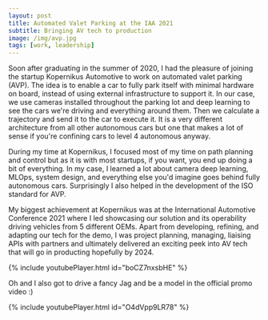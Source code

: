 ```yaml
---
layout: post
title: Automated Valet Parking at the IAA 2021
subtitle: Bringing AV tech to production
image: /img/avp.jpg
tags: [work, leadership]
---
```


Soon after graduating in the summer of 2020, I had the pleasure of joining the startup Kopernikus Automotive to work on automated valet parking (AVP). The idea is to enable a car to fully park itself with minimal hardware on board, instead of using external infrastructure to support it. In our case, we use cameras installed throughout the parking lot and deep learning to see the cars we're driving and everything around them. Then we calculate a trajectory and send it to the car to execute it. It is a very different architecture from all other autonomous cars but one that makes a lot of sense if you're confining cars to level 4 autonomous anyway.

During my time at Kopernikus, I focused most of my time on path planning and control but as it is with most startups, if you want, you end up doing a bit of everything. In my case, I learned a lot about camera deep learning, MLOps, system design, and everything else you'd imagine goes behind fully autonomous cars. Surprisingly I also helped in the development of the ISO standard for AVP.

My biggest achievement at Kopernikus was at the International Automotive Conference 2021 where I led showcasing our solution and its operability driving vehicles from 5 different OEMs. Apart from developing, refining, and adapting our tech for the demo, I was project planning, managing, liaising APIs with partners and ultimately delivered an exciting peek into AV tech that will go in producting hopefully by 2024.

{% include youtubePlayer.html id="boCZ7nxsbHE" %}

Oh and I also got to drive a fancy Jag and be a model in the official promo video :)

{% include youtubePlayer.html id="O4dVpp9LR78" %}


